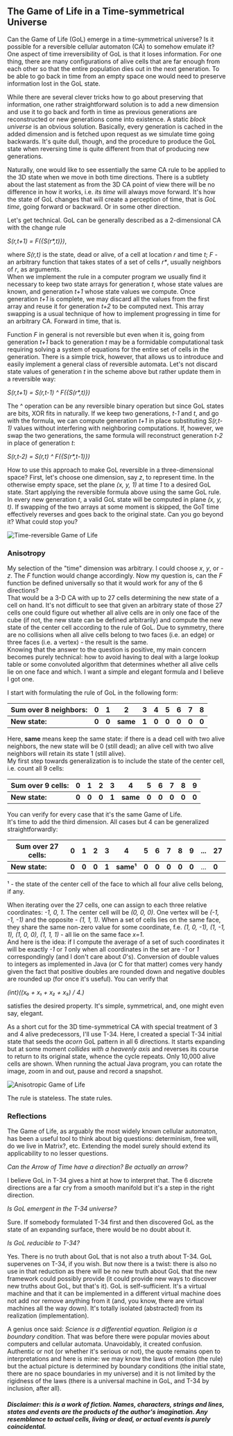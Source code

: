 ## The Game of Life in a Time-symmetrical Universe

Can the Game of Life (GoL) emerge in a time-symmetrical universe? Is it possible for a reversible cellular automaton (CA)
to somehow emulate it? One aspect of time irreversibility of GoL is that it loses information. 
For one thing, there are many configurations of alive cells that are far enough from each other so that the entire 
population dies out in the next generation. 
To be able to go back in time from an empty space one would need to preserve information lost in the GoL state.

While there are several clever tricks how to go about preserving that information, one rather straightforward solution 
is to add a new dimension and use it to go back and forth in time as previous generations are reconstructed 
or new generations come into existence. 
A static _block universe_ is an obvious solution. Basically, every generation is cached in the added dimension and 
is fetched upon request as we simulate time going backwards. 
It's quite dull, though, and the procedure to produce the GoL state when reversing time is quite different from that 
of producing new generations.

Naturally, one would like to see essentially the same CA rule to be applied to the 3D state when we move in both 
time directions. There is a subtlety about the last statement as from the 3D CA point of view there will be no 
difference in how it works, i.e. _its time_ will always move forward. 
It's how the state of GoL changes that will create a perception of time, that is _GoL time_, going forward or backward. 
Or in some other direction.

Let's get technical. GoL can be generally described as a 2-dimensional CA with the change rule

_S(r,t+1) = F({S(r*,t)})_,

where _S(r,t)_ is the state, dead or alive, of a cell at location _r_ and time _t_; _F_ - an arbitrary function that 
takes states of a set of cells _r*_, usually neighbors of _r_, as arguments.  
When we implement the rule in a computer program we usually find it necessary to keep two state arrays for generation 
_t_, whose state values are known, and generation _t+1_ whose state values we compute. 
Once generation _t+1_ is complete, we may discard all the values from the first array and reuse it for generation _t+2_ 
to be computed next. 
This array swapping is a usual technique of how to implement progressing in time for an arbitrary CA. 
Forward in time, that is.

Function _F_ in general is not reversible but even when it is, going from generation _t+1_ back to generation _t_ may be 
a formidable computational task requiring solving a system of equations for the entire set of cells in the generation.
There is a simple trick, however, that allows us to introduce and easily implement a general class of reversible automata. 
Let's not discard state values of generation _t_ in the scheme above but rather update them in a reversible way:

_S(r,t+1) = S(r,t-1) ^ F({S(r*,t)})_ 

The ^ operation can be any reversible binary operation but since GoL states are bits, XOR fits in naturally. 
If we keep two generations, _t-1_ and _t_, and go with the formula, we can compute generation _t+1_ in place 
substituting _S(r,t-1)_ values without interfering with neighboring computations. 
If, however, we swap the two generations, the same formula will reconstruct generation _t-2_ in place of 
generation _t_:

_S(r,t-2) = S(r,t) ^ F({S(r*,t-1)})_

How to use this approach to make GoL reversible in a three-dimensional space? 
First, let's choose one dimension, say _z_, to represent time. 
In the otherwise empty space, set the plane _(x, y, 1)_ at time _1_ to a desired GoL state. 
Start applying the reversible formula above using the same GoL rule. 
In every new generation _t_, a valid GoL state will be computed in plane _(x, y, t)_. 
If swapping of the two arrays at some moment is skipped, the GoT time effectively reverses and goes back to the original 
state. Can you go beyond it? What could stop you? 
   
![Time-reversible Game of Life](images/janus0.gif?raw=true)   

### Anisotropy

My selection of the "time" dimension was arbitrary. I could choose _x_, _y_, or _-z_. The _F_ function would change accordingly.
Now my question is, can the _F_ function be defined universally so that it would work for any of the 6 directions?  
That would be a 3-D CA with up to 27 cells determining the new state of a cell on hand. It's not difficult to see that 
given an arbitrary state of those 27 cells one could figure out whether all alive cells are in only one face of the cube
(if not, the new state can be defined arbitrarily) and compute the new state of the center cell according to the rule of GoL.
Due to symmetry, there are no collisions when all alive cells belong to two faces (i.e. an edge) or three faces
(i.e. a vertex) - the result is the same.  
Knowing that the answer to the question is positive, my main concern becomes purely technical: how to avoid having to deal
with a large lookup table or some convoluted algorithm that determines whether all alive cells lie on one face and which.
I want a simple and elegant formula and I believe I got one.

I start with formulating the rule of GoL in the following form:       

Sum over 8 neighbors: |  0  |  1  |   2  |  3  |  4  |  5  |  6  |  7  |  8
--------------------- | --- | --- | ---- | --- | --- | --- | --- | --- | ---   
    **New state:**    |**0**|**0**|**same**|**1**|**0**|**0**|**0**|**0**|**0** 

Here, **same** means keep the same state: if there is a dead cell with two alive neighbors, the new state will be 0 (still dead);
an alive cell with two alive neighbors will retain its state 1 (still alive).  
My first step towards generalization is to include the state of the center cell, i.e. count all 9 cells:

Sum over 9 cells: |  0  |  1  |   2  |  3  |  4  |  5  |  6  |  7  |  8 |  9
----------------- | --- | --- | ---- | --- | --- | --- | --- | --- | --- | ---   
**New state:**    |**0**|**0**|**0**|**1**|**same**|**0**|**0**|**0**|**0**|**0** 

You can verify for every case that it's the same Game of Life.  
It's time to add the third dimension. All cases but 4 can be generalized straightforwardly:

Sum over 27 cells: |  0  |  1  |   2  |  3  |  4  |  5  |  6  |  7  |  8 |  9 | ... | 27
------------------ | --- | --- | ---- | --- | --- | --- | --- | --- | --- | --- | --- | ---  
**New state:**     |**0**|**0**|**0**|**1**|**same¹**|**0**|**0**|**0**|**0**|**0**|...|**0** 
 
¹ - the state of the center cell of the face to which all four alive cells belong, if any.  

When iterating over the 27 cells, one can assign to each three relative coordinates: _-1, 0, 1_.
The center cell will be _(0, 0, 0)_. One vertex will be _(-1, -1, -1)_ and the opposite - _(1, 1, 1)_.
When a set of cells lies on the same face, they share the same non-zero value for some coordinate, f.e.
_(1, 0, -1), (1, -1, 1), (1, 0, 0), (1, 1, 1)_ - all lie on the same face _x=1_.  
And here is the idea: if I compute the average of a set of such coordinates it will be exactly _-1_ or _1_ 
only when all coordinates in the set are _-1_ or _1_ correspondingly (and I don't care about _0_'s). Conversion of double values to integers 
as implemented in Java (or C for that matter) comes very handy given the fact that positive doubles are rounded down
and negative doubles are rounded up (for once it's useful). You can verify that

_(int)((x₀ + x₁ + x₂ + x₃) / 4.)_  

satisfies the desired property. It's simple, symmetrical, and, one might even say, elegant.  

As a short cut for the 3D time-symmetrical CA with special treatment of 3 and 4 alive predecessors, I'll use T-34.
Here, I created a special T-34 initial state that seeds the _acorn_ GoL pattern in all 6 directions.
It starts expanding but at some moment _collides with a heavenly axis_ and reverses its course to return to its original state, whence the cycle repeats.
Only 10,000 alive cells are shown. When running the actual Java program, you can rotate the image, zoom in and out, pause and record a snapshot.

![Anisotropic Game of Life](images/janus1.gif?raw=true)   

The rule is stateless. The state rules.  


### Reflections

The Game of Life, as arguably the most widely known cellular automaton, has been a useful tool to think about big questions: determinism, free will, do we live in Matrix?, etc.
Extending the model surely should extend its applicability to no lesser questions.

_Can the Arrow of Time have a direction? Be actually an arrow?_

I believe GoL in T-34 gives a hint at how to interpret that. The 6 discrete directions are a far cry from a smooth manifold 
but it's a step in the right direction.  

_Is GoL emergent in the T-34 universe?_ 

Sure. If somebody formulated T-34 first and then discovered GoL as the state 
of an expanding surface, there would be no doubt about it.

_Is GoL reducible to T-34?_ 

Yes. There is no truth about GoL that is not also a truth about T-34. GoL supervenes on T-34, if you wish. But now there is 
a twist: there is also no use in that reduction as there will be no new truth about GoL that the new framework 
could possibly provide (it could provide new ways to discover new truths about GoL, but that's it).
GoL is self-sufficient. It's a virtual machine and that it can be implemented in a different virtual machine 
does not add nor remove anything from it (and, you know, there are virtual machines all the way down). 
It's totally isolated (abstracted) from its realization (implementation).


A genius once said: _Science is a differential equation. Religion is a boundary condition_. 
That was before there were popular movies about computers and cellular automata. 
Unavoidably, it created confusion. 
Authentic or not (or whether it's serious or not), the quote remains open to interpretations and here is mine:
we may know the laws of motion (the rule) but the actual picture is determined by boundary conditions 
(the initial state, there are no space boundaries in my universe) and it is not limited by the rigidness of the laws 
(there is a universal machine in GoL, and T-34 by inclusion, after all).  

##### Disclaimer: this is a work of fiction. Names, characters, strings and lines, states and events are the products of the author's imagination. Any resemblance to actual cells, living or dead, or actual events is purely coincidental.   
